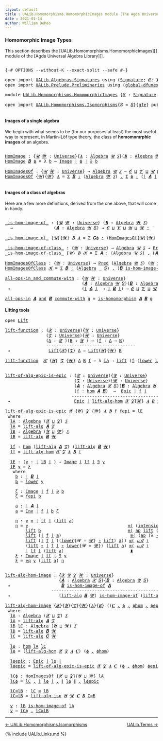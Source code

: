 ```yaml
---
layout: default
title : UALib.Homomorphisms.HomomorphicImages module (The Agda Universal Algebra Library)
date : 2021-01-14
author: William DeMeo
---
```


### <a id="homomorphic-image-types">Homomorphic Image Types</a>

This section describes the [UALib.Homomorphisms.HomomorphicImages][] module of the [Agda Universal Algebra Library][].

<pre class="Agda">

<a id="355" class="Symbol">{-#</a> <a id="359" class="Keyword">OPTIONS</a> <a id="367" class="Pragma">--without-K</a> <a id="379" class="Pragma">--exact-split</a> <a id="393" class="Pragma">--safe</a> <a id="400" class="Symbol">#-}</a>

<a id="405" class="Keyword">open</a> <a id="410" class="Keyword">import</a> <a id="417" href="UALib.Algebras.Signatures.html" class="Module">UALib.Algebras.Signatures</a> <a id="443" class="Keyword">using</a> <a id="449" class="Symbol">(</a><a id="450" href="UALib.Algebras.Signatures.html#1452" class="Function">Signature</a><a id="459" class="Symbol">;</a> <a id="461" href="universes.html#613" class="Generalizable">𝓞</a><a id="462" class="Symbol">;</a> <a id="464" href="universes.html#617" class="Generalizable">𝓥</a><a id="465" class="Symbol">)</a>
<a id="467" class="Keyword">open</a> <a id="472" class="Keyword">import</a> <a id="479" href="UALib.Prelude.Preliminaries.html" class="Module">UALib.Prelude.Preliminaries</a> <a id="507" class="Keyword">using</a> <a id="513" class="Symbol">(</a><a id="514" href="MGS-Subsingleton-Theorems.html#3468" class="Function">global-dfunext</a><a id="528" class="Symbol">)</a>

<a id="531" class="Keyword">module</a> <a id="538" href="UALib.Homomorphisms.HomomorphicImages.html" class="Module">UALib.Homomorphisms.HomomorphicImages</a> <a id="576" class="Symbol">{</a><a id="577" href="UALib.Homomorphisms.HomomorphicImages.html#577" class="Bound">𝑆</a> <a id="579" class="Symbol">:</a> <a id="581" href="UALib.Algebras.Signatures.html#1452" class="Function">Signature</a> <a id="591" href="universes.html#613" class="Generalizable">𝓞</a> <a id="593" href="universes.html#617" class="Generalizable">𝓥</a><a id="594" class="Symbol">}{</a><a id="596" href="UALib.Homomorphisms.HomomorphicImages.html#596" class="Bound">gfe</a> <a id="600" class="Symbol">:</a> <a id="602" href="MGS-Subsingleton-Theorems.html#3468" class="Function">global-dfunext</a><a id="616" class="Symbol">}</a> <a id="618" class="Keyword">where</a>

<a id="625" class="Keyword">open</a> <a id="630" class="Keyword">import</a> <a id="637" href="UALib.Homomorphisms.Isomorphisms.html" class="Module">UALib.Homomorphisms.Isomorphisms</a><a id="669" class="Symbol">{</a><a id="670" class="Argument">𝑆</a> <a id="672" class="Symbol">=</a> <a id="674" href="UALib.Homomorphisms.HomomorphicImages.html#577" class="Bound">𝑆</a><a id="675" class="Symbol">}{</a><a id="677" href="UALib.Homomorphisms.HomomorphicImages.html#596" class="Bound">gfe</a><a id="680" class="Symbol">}</a> <a id="682" class="Keyword">public</a>

</pre>

#### Images of a single algebra

We begin with what seems to be (for our purposes at least) the most useful way to represent, in Martin-Löf type theory, the class of **homomomrphic images** of an algebra.

<pre class="Agda">

<a id="HomImage"></a><a id="922" href="UALib.Homomorphisms.HomomorphicImages.html#922" class="Function">HomImage</a> <a id="931" class="Symbol">:</a> <a id="933" class="Symbol">{</a><a id="934" href="UALib.Homomorphisms.HomomorphicImages.html#934" class="Bound">𝓤</a> <a id="936" href="UALib.Homomorphisms.HomomorphicImages.html#936" class="Bound">𝓦</a> <a id="938" class="Symbol">:</a> <a id="940" href="universes.html#551" class="Function">Universe</a><a id="948" class="Symbol">}{</a><a id="950" href="UALib.Homomorphisms.HomomorphicImages.html#950" class="Bound">𝑨</a> <a id="952" class="Symbol">:</a> <a id="954" href="UALib.Algebras.Algebras.html#811" class="Function">Algebra</a> <a id="962" href="UALib.Homomorphisms.HomomorphicImages.html#934" class="Bound">𝓤</a> <a id="964" href="UALib.Homomorphisms.HomomorphicImages.html#577" class="Bound">𝑆</a><a id="965" class="Symbol">}(</a><a id="967" href="UALib.Homomorphisms.HomomorphicImages.html#967" class="Bound">𝑩</a> <a id="969" class="Symbol">:</a> <a id="971" href="UALib.Algebras.Algebras.html#811" class="Function">Algebra</a> <a id="979" href="UALib.Homomorphisms.HomomorphicImages.html#936" class="Bound">𝓦</a> <a id="981" href="UALib.Homomorphisms.HomomorphicImages.html#577" class="Bound">𝑆</a><a id="982" class="Symbol">)(</a><a id="984" href="UALib.Homomorphisms.HomomorphicImages.html#984" class="Bound">ϕ</a> <a id="986" class="Symbol">:</a> <a id="988" href="UALib.Homomorphisms.Basic.html#2281" class="Function">hom</a> <a id="992" href="UALib.Homomorphisms.HomomorphicImages.html#950" class="Bound">𝑨</a> <a id="994" href="UALib.Homomorphisms.HomomorphicImages.html#967" class="Bound">𝑩</a><a id="995" class="Symbol">)</a> <a id="997" class="Symbol">→</a> <a id="999" href="UALib.Prelude.Preliminaries.html#10371" class="Function Operator">∣</a> <a id="1001" href="UALib.Homomorphisms.HomomorphicImages.html#967" class="Bound">𝑩</a> <a id="1003" href="UALib.Prelude.Preliminaries.html#10371" class="Function Operator">∣</a> <a id="1005" class="Symbol">→</a> <a id="1007" href="UALib.Homomorphisms.HomomorphicImages.html#934" class="Bound">𝓤</a> <a id="1009" href="Agda.Primitive.html#636" class="Function Operator">⊔</a> <a id="1011" href="UALib.Homomorphisms.HomomorphicImages.html#936" class="Bound">𝓦</a> <a id="1013" href="universes.html#758" class="Function Operator">̇</a>
<a id="1015" href="UALib.Homomorphisms.HomomorphicImages.html#922" class="Function">HomImage</a> <a id="1024" href="UALib.Homomorphisms.HomomorphicImages.html#1024" class="Bound">𝑩</a> <a id="1026" href="UALib.Homomorphisms.HomomorphicImages.html#1026" class="Bound">ϕ</a> <a id="1028" class="Symbol">=</a> <a id="1030" class="Symbol">λ</a> <a id="1032" href="UALib.Homomorphisms.HomomorphicImages.html#1032" class="Bound">b</a> <a id="1034" class="Symbol">→</a> <a id="1036" href="UALib.Prelude.Inverses.html#765" class="Datatype Operator">Image</a> <a id="1042" href="UALib.Prelude.Preliminaries.html#10371" class="Function Operator">∣</a> <a id="1044" href="UALib.Homomorphisms.HomomorphicImages.html#1026" class="Bound">ϕ</a> <a id="1046" href="UALib.Prelude.Preliminaries.html#10371" class="Function Operator">∣</a> <a id="1048" href="UALib.Prelude.Inverses.html#765" class="Datatype Operator">∋</a> <a id="1050" href="UALib.Homomorphisms.HomomorphicImages.html#1032" class="Bound">b</a>

<a id="HomImagesOf"></a><a id="1053" href="UALib.Homomorphisms.HomomorphicImages.html#1053" class="Function">HomImagesOf</a> <a id="1065" class="Symbol">:</a> <a id="1067" class="Symbol">{</a><a id="1068" href="UALib.Homomorphisms.HomomorphicImages.html#1068" class="Bound">𝓤</a> <a id="1070" href="UALib.Homomorphisms.HomomorphicImages.html#1070" class="Bound">𝓦</a> <a id="1072" class="Symbol">:</a> <a id="1074" href="universes.html#551" class="Function">Universe</a><a id="1082" class="Symbol">}</a> <a id="1084" class="Symbol">→</a> <a id="1086" href="UALib.Algebras.Algebras.html#811" class="Function">Algebra</a> <a id="1094" href="UALib.Homomorphisms.HomomorphicImages.html#1068" class="Bound">𝓤</a> <a id="1096" href="UALib.Homomorphisms.HomomorphicImages.html#577" class="Bound">𝑆</a> <a id="1098" class="Symbol">→</a> <a id="1100" href="UALib.Homomorphisms.HomomorphicImages.html#591" class="Bound">𝓞</a> <a id="1102" href="Agda.Primitive.html#636" class="Function Operator">⊔</a> <a id="1104" href="UALib.Homomorphisms.HomomorphicImages.html#593" class="Bound">𝓥</a> <a id="1106" href="Agda.Primitive.html#636" class="Function Operator">⊔</a> <a id="1108" href="UALib.Homomorphisms.HomomorphicImages.html#1068" class="Bound">𝓤</a> <a id="1110" href="Agda.Primitive.html#636" class="Function Operator">⊔</a> <a id="1112" href="UALib.Homomorphisms.HomomorphicImages.html#1070" class="Bound">𝓦</a> <a id="1114" href="universes.html#527" class="Function Operator">⁺</a> <a id="1116" href="universes.html#758" class="Function Operator">̇</a>
<a id="1118" href="UALib.Homomorphisms.HomomorphicImages.html#1053" class="Function">HomImagesOf</a> <a id="1130" class="Symbol">{</a><a id="1131" href="UALib.Homomorphisms.HomomorphicImages.html#1131" class="Bound">𝓤</a><a id="1132" class="Symbol">}{</a><a id="1134" href="UALib.Homomorphisms.HomomorphicImages.html#1134" class="Bound">𝓦</a><a id="1135" class="Symbol">}</a> <a id="1137" href="UALib.Homomorphisms.HomomorphicImages.html#1137" class="Bound">𝑨</a> <a id="1139" class="Symbol">=</a> <a id="1141" href="MGS-MLTT.html#3074" class="Function">Σ</a> <a id="1143" href="UALib.Homomorphisms.HomomorphicImages.html#1143" class="Bound">𝑩</a> <a id="1145" href="MGS-MLTT.html#3074" class="Function">꞉</a> <a id="1147" class="Symbol">(</a><a id="1148" href="UALib.Algebras.Algebras.html#811" class="Function">Algebra</a> <a id="1156" href="UALib.Homomorphisms.HomomorphicImages.html#1134" class="Bound">𝓦</a> <a id="1158" href="UALib.Homomorphisms.HomomorphicImages.html#577" class="Bound">𝑆</a><a id="1159" class="Symbol">)</a> <a id="1161" href="MGS-MLTT.html#3074" class="Function">,</a> <a id="1163" href="MGS-MLTT.html#3074" class="Function">Σ</a> <a id="1165" href="UALib.Homomorphisms.HomomorphicImages.html#1165" class="Bound">ϕ</a> <a id="1167" href="MGS-MLTT.html#3074" class="Function">꞉</a> <a id="1169" class="Symbol">(</a><a id="1170" href="UALib.Prelude.Preliminaries.html#10371" class="Function Operator">∣</a> <a id="1172" href="UALib.Homomorphisms.HomomorphicImages.html#1137" class="Bound">𝑨</a> <a id="1174" href="UALib.Prelude.Preliminaries.html#10371" class="Function Operator">∣</a> <a id="1176" class="Symbol">→</a> <a id="1178" href="UALib.Prelude.Preliminaries.html#10371" class="Function Operator">∣</a> <a id="1180" href="UALib.Homomorphisms.HomomorphicImages.html#1143" class="Bound">𝑩</a> <a id="1182" href="UALib.Prelude.Preliminaries.html#10371" class="Function Operator">∣</a><a id="1183" class="Symbol">)</a> <a id="1185" href="MGS-MLTT.html#3074" class="Function">,</a> <a id="1187" href="UALib.Homomorphisms.Basic.html#2093" class="Function">is-homomorphism</a> <a id="1203" href="UALib.Homomorphisms.HomomorphicImages.html#1137" class="Bound">𝑨</a> <a id="1205" href="UALib.Homomorphisms.HomomorphicImages.html#1143" class="Bound">𝑩</a> <a id="1207" href="UALib.Homomorphisms.HomomorphicImages.html#1165" class="Bound">ϕ</a> <a id="1209" href="MGS-MLTT.html#3515" class="Function Operator">×</a> <a id="1211" href="UALib.Prelude.Inverses.html#2365" class="Function">Epic</a> <a id="1216" href="UALib.Homomorphisms.HomomorphicImages.html#1165" class="Bound">ϕ</a>

</pre>

#### Images of a class of algebras

Here are a few more definitions, derived from the one above, that will come in handy.

<pre class="Agda">

<a id="_is-hom-image-of_"></a><a id="1368" href="UALib.Homomorphisms.HomomorphicImages.html#1368" class="Function Operator">_is-hom-image-of_</a> <a id="1386" class="Symbol">:</a> <a id="1388" class="Symbol">{</a><a id="1389" href="UALib.Homomorphisms.HomomorphicImages.html#1389" class="Bound">𝓤</a> <a id="1391" href="UALib.Homomorphisms.HomomorphicImages.html#1391" class="Bound">𝓦</a> <a id="1393" class="Symbol">:</a> <a id="1395" href="universes.html#551" class="Function">Universe</a><a id="1403" class="Symbol">}</a> <a id="1405" class="Symbol">(</a><a id="1406" href="UALib.Homomorphisms.HomomorphicImages.html#1406" class="Bound">𝑩</a> <a id="1408" class="Symbol">:</a> <a id="1410" href="UALib.Algebras.Algebras.html#811" class="Function">Algebra</a> <a id="1418" href="UALib.Homomorphisms.HomomorphicImages.html#1391" class="Bound">𝓦</a> <a id="1420" href="UALib.Homomorphisms.HomomorphicImages.html#577" class="Bound">𝑆</a><a id="1421" class="Symbol">)</a>
  <a id="1425" class="Symbol">→</a>                <a id="1442" class="Symbol">(</a><a id="1443" href="UALib.Homomorphisms.HomomorphicImages.html#1443" class="Bound">𝑨</a> <a id="1445" class="Symbol">:</a> <a id="1447" href="UALib.Algebras.Algebras.html#811" class="Function">Algebra</a> <a id="1455" href="UALib.Homomorphisms.HomomorphicImages.html#1389" class="Bound">𝓤</a> <a id="1457" href="UALib.Homomorphisms.HomomorphicImages.html#577" class="Bound">𝑆</a><a id="1458" class="Symbol">)</a> <a id="1460" class="Symbol">→</a> <a id="1462" href="UALib.Homomorphisms.HomomorphicImages.html#591" class="Bound">𝓞</a> <a id="1464" href="Agda.Primitive.html#636" class="Function Operator">⊔</a> <a id="1466" href="UALib.Homomorphisms.HomomorphicImages.html#593" class="Bound">𝓥</a> <a id="1468" href="Agda.Primitive.html#636" class="Function Operator">⊔</a> <a id="1470" href="UALib.Homomorphisms.HomomorphicImages.html#1389" class="Bound">𝓤</a> <a id="1472" href="Agda.Primitive.html#636" class="Function Operator">⊔</a> <a id="1474" href="UALib.Homomorphisms.HomomorphicImages.html#1391" class="Bound">𝓦</a> <a id="1476" href="universes.html#527" class="Function Operator">⁺</a> <a id="1478" href="universes.html#758" class="Function Operator">̇</a>

<a id="1481" href="UALib.Homomorphisms.HomomorphicImages.html#1368" class="Function Operator">_is-hom-image-of_</a> <a id="1499" class="Symbol">{</a><a id="1500" href="UALib.Homomorphisms.HomomorphicImages.html#1500" class="Bound">𝓤</a><a id="1501" class="Symbol">}{</a><a id="1503" href="UALib.Homomorphisms.HomomorphicImages.html#1503" class="Bound">𝓦</a><a id="1504" class="Symbol">}</a> <a id="1506" href="UALib.Homomorphisms.HomomorphicImages.html#1506" class="Bound">𝑩</a> <a id="1508" href="UALib.Homomorphisms.HomomorphicImages.html#1508" class="Bound">𝑨</a> <a id="1510" class="Symbol">=</a> <a id="1512" href="MGS-MLTT.html#3074" class="Function">Σ</a> <a id="1514" href="UALib.Homomorphisms.HomomorphicImages.html#1514" class="Bound">𝑪ϕ</a> <a id="1517" href="MGS-MLTT.html#3074" class="Function">꞉</a> <a id="1519" class="Symbol">(</a><a id="1520" href="UALib.Homomorphisms.HomomorphicImages.html#1053" class="Function">HomImagesOf</a><a id="1531" class="Symbol">{</a><a id="1532" href="UALib.Homomorphisms.HomomorphicImages.html#1500" class="Bound">𝓤</a><a id="1533" class="Symbol">}{</a><a id="1535" href="UALib.Homomorphisms.HomomorphicImages.html#1503" class="Bound">𝓦</a><a id="1536" class="Symbol">}</a> <a id="1538" href="UALib.Homomorphisms.HomomorphicImages.html#1508" class="Bound">𝑨</a><a id="1539" class="Symbol">)</a> <a id="1541" href="MGS-MLTT.html#3074" class="Function">,</a> <a id="1543" href="UALib.Prelude.Preliminaries.html#10371" class="Function Operator">∣</a> <a id="1545" href="UALib.Homomorphisms.HomomorphicImages.html#1514" class="Bound">𝑪ϕ</a> <a id="1548" href="UALib.Prelude.Preliminaries.html#10371" class="Function Operator">∣</a> <a id="1550" href="UALib.Homomorphisms.Isomorphisms.html#861" class="Function Operator">≅</a> <a id="1552" href="UALib.Homomorphisms.HomomorphicImages.html#1506" class="Bound">𝑩</a>

<a id="_is-hom-image-of-class_"></a><a id="1555" href="UALib.Homomorphisms.HomomorphicImages.html#1555" class="Function Operator">_is-hom-image-of-class_</a> <a id="1579" class="Symbol">:</a> <a id="1581" class="Symbol">{</a><a id="1582" href="UALib.Homomorphisms.HomomorphicImages.html#1582" class="Bound">𝓤</a> <a id="1584" class="Symbol">:</a> <a id="1586" href="universes.html#551" class="Function">Universe</a><a id="1594" class="Symbol">}</a> <a id="1596" class="Symbol">→</a> <a id="1598" href="UALib.Algebras.Algebras.html#811" class="Function">Algebra</a> <a id="1606" href="UALib.Homomorphisms.HomomorphicImages.html#1582" class="Bound">𝓤</a> <a id="1608" href="UALib.Homomorphisms.HomomorphicImages.html#577" class="Bound">𝑆</a> <a id="1610" class="Symbol">→</a> <a id="1612" href="UALib.Relations.Unary.html#1066" class="Function">Pred</a> <a id="1617" class="Symbol">(</a><a id="1618" href="UALib.Algebras.Algebras.html#811" class="Function">Algebra</a> <a id="1626" href="UALib.Homomorphisms.HomomorphicImages.html#1582" class="Bound">𝓤</a> <a id="1628" href="UALib.Homomorphisms.HomomorphicImages.html#577" class="Bound">𝑆</a><a id="1629" class="Symbol">)(</a><a id="1631" href="UALib.Homomorphisms.HomomorphicImages.html#1582" class="Bound">𝓤</a> <a id="1633" href="universes.html#527" class="Function Operator">⁺</a><a id="1634" class="Symbol">)</a> <a id="1636" class="Symbol">→</a> <a id="1638" href="UALib.Homomorphisms.HomomorphicImages.html#591" class="Bound">𝓞</a> <a id="1640" href="Agda.Primitive.html#636" class="Function Operator">⊔</a> <a id="1642" href="UALib.Homomorphisms.HomomorphicImages.html#593" class="Bound">𝓥</a> <a id="1644" href="Agda.Primitive.html#636" class="Function Operator">⊔</a> <a id="1646" href="UALib.Homomorphisms.HomomorphicImages.html#1582" class="Bound">𝓤</a> <a id="1648" href="universes.html#527" class="Function Operator">⁺</a> <a id="1650" href="universes.html#758" class="Function Operator">̇</a>
<a id="1652" href="UALib.Homomorphisms.HomomorphicImages.html#1555" class="Function Operator">_is-hom-image-of-class_</a> <a id="1676" class="Symbol">{</a><a id="1677" href="UALib.Homomorphisms.HomomorphicImages.html#1677" class="Bound">𝓤</a><a id="1678" class="Symbol">}</a> <a id="1680" href="UALib.Homomorphisms.HomomorphicImages.html#1680" class="Bound">𝑩</a> <a id="1682" href="UALib.Homomorphisms.HomomorphicImages.html#1682" class="Bound">𝓚</a> <a id="1684" class="Symbol">=</a> <a id="1686" href="MGS-MLTT.html#3074" class="Function">Σ</a> <a id="1688" href="UALib.Homomorphisms.HomomorphicImages.html#1688" class="Bound">𝑨</a> <a id="1690" href="MGS-MLTT.html#3074" class="Function">꞉</a> <a id="1692" class="Symbol">(</a><a id="1693" href="UALib.Algebras.Algebras.html#811" class="Function">Algebra</a> <a id="1701" href="UALib.Homomorphisms.HomomorphicImages.html#1677" class="Bound">𝓤</a> <a id="1703" href="UALib.Homomorphisms.HomomorphicImages.html#577" class="Bound">𝑆</a><a id="1704" class="Symbol">)</a> <a id="1706" href="MGS-MLTT.html#3074" class="Function">,</a> <a id="1708" class="Symbol">(</a><a id="1709" href="UALib.Homomorphisms.HomomorphicImages.html#1688" class="Bound">𝑨</a> <a id="1711" href="UALib.Relations.Unary.html#2667" class="Function Operator">∈</a> <a id="1713" href="UALib.Homomorphisms.HomomorphicImages.html#1682" class="Bound">𝓚</a><a id="1714" class="Symbol">)</a> <a id="1716" href="MGS-MLTT.html#3515" class="Function Operator">×</a> <a id="1718" class="Symbol">(</a><a id="1719" href="UALib.Homomorphisms.HomomorphicImages.html#1680" class="Bound">𝑩</a> <a id="1721" href="UALib.Homomorphisms.HomomorphicImages.html#1368" class="Function Operator">is-hom-image-of</a> <a id="1737" href="UALib.Homomorphisms.HomomorphicImages.html#1688" class="Bound">𝑨</a><a id="1738" class="Symbol">)</a>

<a id="HomImagesOfClass"></a><a id="1741" href="UALib.Homomorphisms.HomomorphicImages.html#1741" class="Function">HomImagesOfClass</a> <a id="1758" class="Symbol">:</a> <a id="1760" class="Symbol">{</a><a id="1761" href="UALib.Homomorphisms.HomomorphicImages.html#1761" class="Bound">𝓤</a> <a id="1763" class="Symbol">:</a> <a id="1765" href="universes.html#551" class="Function">Universe</a><a id="1773" class="Symbol">}</a> <a id="1775" class="Symbol">→</a> <a id="1777" href="UALib.Relations.Unary.html#1066" class="Function">Pred</a> <a id="1782" class="Symbol">(</a><a id="1783" href="UALib.Algebras.Algebras.html#811" class="Function">Algebra</a> <a id="1791" href="UALib.Homomorphisms.HomomorphicImages.html#1761" class="Bound">𝓤</a> <a id="1793" href="UALib.Homomorphisms.HomomorphicImages.html#577" class="Bound">𝑆</a><a id="1794" class="Symbol">)</a> <a id="1796" class="Symbol">(</a><a id="1797" href="UALib.Homomorphisms.HomomorphicImages.html#1761" class="Bound">𝓤</a> <a id="1799" href="universes.html#527" class="Function Operator">⁺</a><a id="1800" class="Symbol">)</a> <a id="1802" class="Symbol">→</a> <a id="1804" href="UALib.Homomorphisms.HomomorphicImages.html#591" class="Bound">𝓞</a> <a id="1806" href="Agda.Primitive.html#636" class="Function Operator">⊔</a> <a id="1808" href="UALib.Homomorphisms.HomomorphicImages.html#593" class="Bound">𝓥</a> <a id="1810" href="Agda.Primitive.html#636" class="Function Operator">⊔</a> <a id="1812" href="UALib.Homomorphisms.HomomorphicImages.html#1761" class="Bound">𝓤</a> <a id="1814" href="universes.html#527" class="Function Operator">⁺</a> <a id="1816" href="universes.html#758" class="Function Operator">̇</a>
<a id="1818" href="UALib.Homomorphisms.HomomorphicImages.html#1741" class="Function">HomImagesOfClass</a> <a id="1835" href="UALib.Homomorphisms.HomomorphicImages.html#1835" class="Bound">𝓚</a> <a id="1837" class="Symbol">=</a> <a id="1839" href="MGS-MLTT.html#3074" class="Function">Σ</a> <a id="1841" href="UALib.Homomorphisms.HomomorphicImages.html#1841" class="Bound">𝑩</a> <a id="1843" href="MGS-MLTT.html#3074" class="Function">꞉</a> <a id="1845" class="Symbol">(</a><a id="1846" href="UALib.Algebras.Algebras.html#811" class="Function">Algebra</a> <a id="1854" class="Symbol">_</a> <a id="1856" href="UALib.Homomorphisms.HomomorphicImages.html#577" class="Bound">𝑆</a><a id="1857" class="Symbol">)</a> <a id="1859" href="MGS-MLTT.html#3074" class="Function">,</a> <a id="1861" class="Symbol">(</a><a id="1862" href="UALib.Homomorphisms.HomomorphicImages.html#1841" class="Bound">𝑩</a> <a id="1864" href="UALib.Homomorphisms.HomomorphicImages.html#1555" class="Function Operator">is-hom-image-of-class</a> <a id="1886" href="UALib.Homomorphisms.HomomorphicImages.html#1835" class="Bound">𝓚</a><a id="1887" class="Symbol">)</a>

<a id="all-ops-in_and_commute-with"></a><a id="1890" href="UALib.Homomorphisms.HomomorphicImages.html#1890" class="Function Operator">all-ops-in_and_commute-with</a> <a id="1918" class="Symbol">:</a> <a id="1920" class="Symbol">{</a><a id="1921" href="UALib.Homomorphisms.HomomorphicImages.html#1921" class="Bound">𝓤</a> <a id="1923" href="UALib.Homomorphisms.HomomorphicImages.html#1923" class="Bound">𝓦</a> <a id="1925" class="Symbol">:</a> <a id="1927" href="universes.html#551" class="Function">Universe</a><a id="1935" class="Symbol">}</a>
                              <a id="1967" class="Symbol">(</a><a id="1968" href="UALib.Homomorphisms.HomomorphicImages.html#1968" class="Bound">𝑨</a> <a id="1970" class="Symbol">:</a> <a id="1972" href="UALib.Algebras.Algebras.html#811" class="Function">Algebra</a> <a id="1980" href="UALib.Homomorphisms.HomomorphicImages.html#1921" class="Bound">𝓤</a> <a id="1982" href="UALib.Homomorphisms.HomomorphicImages.html#577" class="Bound">𝑆</a><a id="1983" class="Symbol">)(</a><a id="1985" href="UALib.Homomorphisms.HomomorphicImages.html#1985" class="Bound">𝑩</a> <a id="1987" class="Symbol">:</a> <a id="1989" href="UALib.Algebras.Algebras.html#811" class="Function">Algebra</a> <a id="1997" href="UALib.Homomorphisms.HomomorphicImages.html#1923" class="Bound">𝓦</a> <a id="1999" href="UALib.Homomorphisms.HomomorphicImages.html#577" class="Bound">𝑆</a><a id="2000" class="Symbol">)</a>
 <a id="2003" class="Symbol">→</a>                            <a id="2032" class="Symbol">(</a><a id="2033" href="UALib.Prelude.Preliminaries.html#10371" class="Function Operator">∣</a> <a id="2035" href="UALib.Homomorphisms.HomomorphicImages.html#1968" class="Bound">𝑨</a> <a id="2037" href="UALib.Prelude.Preliminaries.html#10371" class="Function Operator">∣</a>  <a id="2040" class="Symbol">→</a> <a id="2042" href="UALib.Prelude.Preliminaries.html#10371" class="Function Operator">∣</a> <a id="2044" href="UALib.Homomorphisms.HomomorphicImages.html#1985" class="Bound">𝑩</a> <a id="2046" href="UALib.Prelude.Preliminaries.html#10371" class="Function Operator">∣</a><a id="2047" class="Symbol">)</a> <a id="2049" class="Symbol">→</a> <a id="2051" href="UALib.Homomorphisms.HomomorphicImages.html#591" class="Bound">𝓞</a> <a id="2053" href="Agda.Primitive.html#636" class="Function Operator">⊔</a> <a id="2055" href="UALib.Homomorphisms.HomomorphicImages.html#593" class="Bound">𝓥</a> <a id="2057" href="Agda.Primitive.html#636" class="Function Operator">⊔</a> <a id="2059" href="UALib.Homomorphisms.HomomorphicImages.html#1921" class="Bound">𝓤</a> <a id="2061" href="Agda.Primitive.html#636" class="Function Operator">⊔</a> <a id="2063" href="UALib.Homomorphisms.HomomorphicImages.html#1923" class="Bound">𝓦</a> <a id="2065" href="universes.html#758" class="Function Operator">̇</a>

<a id="2068" href="UALib.Homomorphisms.HomomorphicImages.html#1890" class="Function Operator">all-ops-in</a> <a id="2079" href="UALib.Homomorphisms.HomomorphicImages.html#2079" class="Bound">𝑨</a> <a id="2081" href="UALib.Homomorphisms.HomomorphicImages.html#1890" class="Function Operator">and</a> <a id="2085" href="UALib.Homomorphisms.HomomorphicImages.html#2085" class="Bound">𝑩</a> <a id="2087" href="UALib.Homomorphisms.HomomorphicImages.html#1890" class="Function Operator">commute-with</a> <a id="2100" href="UALib.Homomorphisms.HomomorphicImages.html#2100" class="Bound">g</a> <a id="2102" class="Symbol">=</a> <a id="2104" href="UALib.Homomorphisms.Basic.html#2093" class="Function">is-homomorphism</a> <a id="2120" href="UALib.Homomorphisms.HomomorphicImages.html#2079" class="Bound">𝑨</a> <a id="2122" href="UALib.Homomorphisms.HomomorphicImages.html#2085" class="Bound">𝑩</a> <a id="2124" href="UALib.Homomorphisms.HomomorphicImages.html#2100" class="Bound">g</a>
</pre>

#### Lifting tools

<pre class="Agda">
<a id="2171" class="Keyword">open</a> <a id="2176" href="UALib.Algebras.Lifts.html#2427" class="Module">Lift</a>

<a id="lift-function"></a><a id="2182" href="UALib.Homomorphisms.HomomorphicImages.html#2182" class="Function">lift-function</a> <a id="2196" class="Symbol">:</a> <a id="2198" class="Symbol">(</a><a id="2199" href="UALib.Homomorphisms.HomomorphicImages.html#2199" class="Bound">𝓧</a> <a id="2201" class="Symbol">:</a> <a id="2203" href="universes.html#551" class="Function">Universe</a><a id="2211" class="Symbol">){</a><a id="2213" href="UALib.Homomorphisms.HomomorphicImages.html#2213" class="Bound">𝓨</a> <a id="2215" class="Symbol">:</a> <a id="2217" href="universes.html#551" class="Function">Universe</a><a id="2225" class="Symbol">}</a>
                <a id="2243" class="Symbol">(</a><a id="2244" href="UALib.Homomorphisms.HomomorphicImages.html#2244" class="Bound">𝓩</a> <a id="2246" class="Symbol">:</a> <a id="2248" href="universes.html#551" class="Function">Universe</a><a id="2256" class="Symbol">){</a><a id="2258" href="UALib.Homomorphisms.HomomorphicImages.html#2258" class="Bound">𝓦</a> <a id="2260" class="Symbol">:</a> <a id="2262" href="universes.html#551" class="Function">Universe</a><a id="2270" class="Symbol">}</a>
                <a id="2288" class="Symbol">(</a><a id="2289" href="UALib.Homomorphisms.HomomorphicImages.html#2289" class="Bound">A</a> <a id="2291" class="Symbol">:</a> <a id="2293" href="UALib.Homomorphisms.HomomorphicImages.html#2199" class="Bound">𝓧</a> <a id="2295" href="universes.html#758" class="Function Operator">̇</a><a id="2296" class="Symbol">)(</a><a id="2298" href="UALib.Homomorphisms.HomomorphicImages.html#2298" class="Bound">B</a> <a id="2300" class="Symbol">:</a> <a id="2302" href="UALib.Homomorphisms.HomomorphicImages.html#2213" class="Bound">𝓨</a> <a id="2304" href="universes.html#758" class="Function Operator">̇</a><a id="2305" class="Symbol">)</a> <a id="2307" class="Symbol">→</a> <a id="2309" class="Symbol">(</a><a id="2310" href="UALib.Homomorphisms.HomomorphicImages.html#2310" class="Bound">f</a> <a id="2312" class="Symbol">:</a> <a id="2314" href="UALib.Homomorphisms.HomomorphicImages.html#2289" class="Bound">A</a> <a id="2316" class="Symbol">→</a> <a id="2318" href="UALib.Homomorphisms.HomomorphicImages.html#2298" class="Bound">B</a><a id="2319" class="Symbol">)</a>
                <a id="2337" class="Comment">-----------------------------------</a>
 <a id="2374" class="Symbol">→</a>               <a id="2390" href="UALib.Algebras.Lifts.html#2427" class="Record">Lift</a><a id="2394" class="Symbol">{</a><a id="2395" href="UALib.Homomorphisms.HomomorphicImages.html#2199" class="Bound">𝓧</a><a id="2396" class="Symbol">}{</a><a id="2398" href="UALib.Homomorphisms.HomomorphicImages.html#2244" class="Bound">𝓩</a><a id="2399" class="Symbol">}</a> <a id="2401" href="UALib.Homomorphisms.HomomorphicImages.html#2289" class="Bound">A</a> <a id="2403" class="Symbol">→</a> <a id="2405" href="UALib.Algebras.Lifts.html#2427" class="Record">Lift</a><a id="2409" class="Symbol">{</a><a id="2410" href="UALib.Homomorphisms.HomomorphicImages.html#2213" class="Bound">𝓨</a><a id="2411" class="Symbol">}{</a><a id="2413" href="UALib.Homomorphisms.HomomorphicImages.html#2258" class="Bound">𝓦</a><a id="2414" class="Symbol">}</a> <a id="2416" href="UALib.Homomorphisms.HomomorphicImages.html#2298" class="Bound">B</a>

<a id="2419" href="UALib.Homomorphisms.HomomorphicImages.html#2182" class="Function">lift-function</a>  <a id="2434" href="UALib.Homomorphisms.HomomorphicImages.html#2434" class="Bound">𝓧</a> <a id="2436" class="Symbol">{</a><a id="2437" href="UALib.Homomorphisms.HomomorphicImages.html#2437" class="Bound">𝓨</a><a id="2438" class="Symbol">}</a> <a id="2440" href="UALib.Homomorphisms.HomomorphicImages.html#2440" class="Bound">𝓩</a> <a id="2442" class="Symbol">{</a><a id="2443" href="UALib.Homomorphisms.HomomorphicImages.html#2443" class="Bound">𝓦</a><a id="2444" class="Symbol">}</a> <a id="2446" href="UALib.Homomorphisms.HomomorphicImages.html#2446" class="Bound">A</a> <a id="2448" href="UALib.Homomorphisms.HomomorphicImages.html#2448" class="Bound">B</a> <a id="2450" href="UALib.Homomorphisms.HomomorphicImages.html#2450" class="Bound">f</a> <a id="2452" class="Symbol">=</a> <a id="2454" class="Symbol">λ</a> <a id="2456" href="UALib.Homomorphisms.HomomorphicImages.html#2456" class="Bound">la</a> <a id="2459" class="Symbol">→</a> <a id="2461" href="UALib.Algebras.Lifts.html#2489" class="InductiveConstructor">lift</a> <a id="2466" class="Symbol">(</a><a id="2467" href="UALib.Homomorphisms.HomomorphicImages.html#2450" class="Bound">f</a> <a id="2469" class="Symbol">(</a><a id="2470" href="UALib.Algebras.Lifts.html#2501" class="Field">lower</a> <a id="2476" href="UALib.Homomorphisms.HomomorphicImages.html#2456" class="Bound">la</a><a id="2478" class="Symbol">))</a>


<a id="lift-of-alg-epic-is-epic"></a><a id="2483" href="UALib.Homomorphisms.HomomorphicImages.html#2483" class="Function">lift-of-alg-epic-is-epic</a> <a id="2508" class="Symbol">:</a> <a id="2510" class="Symbol">(</a><a id="2511" href="UALib.Homomorphisms.HomomorphicImages.html#2511" class="Bound">𝓧</a> <a id="2513" class="Symbol">:</a> <a id="2515" href="universes.html#551" class="Function">Universe</a><a id="2523" class="Symbol">){</a><a id="2525" href="UALib.Homomorphisms.HomomorphicImages.html#2525" class="Bound">𝓨</a> <a id="2527" class="Symbol">:</a> <a id="2529" href="universes.html#551" class="Function">Universe</a><a id="2537" class="Symbol">}</a>
                           <a id="2566" class="Symbol">(</a><a id="2567" href="UALib.Homomorphisms.HomomorphicImages.html#2567" class="Bound">𝓩</a> <a id="2569" class="Symbol">:</a> <a id="2571" href="universes.html#551" class="Function">Universe</a><a id="2579" class="Symbol">){</a><a id="2581" href="UALib.Homomorphisms.HomomorphicImages.html#2581" class="Bound">𝓦</a> <a id="2583" class="Symbol">:</a> <a id="2585" href="universes.html#551" class="Function">Universe</a><a id="2593" class="Symbol">}</a>
                           <a id="2622" class="Symbol">(</a><a id="2623" href="UALib.Homomorphisms.HomomorphicImages.html#2623" class="Bound">𝑨</a> <a id="2625" class="Symbol">:</a> <a id="2627" href="UALib.Algebras.Algebras.html#811" class="Function">Algebra</a> <a id="2635" href="UALib.Homomorphisms.HomomorphicImages.html#2511" class="Bound">𝓧</a> <a id="2637" href="UALib.Homomorphisms.HomomorphicImages.html#577" class="Bound">𝑆</a><a id="2638" class="Symbol">)(</a><a id="2640" href="UALib.Homomorphisms.HomomorphicImages.html#2640" class="Bound">𝑩</a> <a id="2642" class="Symbol">:</a> <a id="2644" href="UALib.Algebras.Algebras.html#811" class="Function">Algebra</a> <a id="2652" href="UALib.Homomorphisms.HomomorphicImages.html#2525" class="Bound">𝓨</a> <a id="2654" href="UALib.Homomorphisms.HomomorphicImages.html#577" class="Bound">𝑆</a><a id="2655" class="Symbol">)</a>
                           <a id="2684" class="Symbol">(</a><a id="2685" href="UALib.Homomorphisms.HomomorphicImages.html#2685" class="Bound">f</a> <a id="2687" class="Symbol">:</a> <a id="2689" href="UALib.Homomorphisms.Basic.html#2281" class="Function">hom</a> <a id="2693" href="UALib.Homomorphisms.HomomorphicImages.html#2623" class="Bound">𝑨</a> <a id="2695" href="UALib.Homomorphisms.HomomorphicImages.html#2640" class="Bound">𝑩</a><a id="2696" class="Symbol">)</a>  <a id="2699" class="Symbol">→</a>  <a id="2702" href="UALib.Prelude.Inverses.html#2365" class="Function">Epic</a> <a id="2707" href="UALib.Prelude.Preliminaries.html#10371" class="Function Operator">∣</a> <a id="2709" href="UALib.Homomorphisms.HomomorphicImages.html#2685" class="Bound">f</a> <a id="2711" href="UALib.Prelude.Preliminaries.html#10371" class="Function Operator">∣</a>
                          <a id="2739" class="Comment">---------------------------------------</a>
 <a id="2780" class="Symbol">→</a>                         <a id="2806" href="UALib.Prelude.Inverses.html#2365" class="Function">Epic</a> <a id="2811" href="UALib.Prelude.Preliminaries.html#10371" class="Function Operator">∣</a> <a id="2813" href="UALib.Homomorphisms.Isomorphisms.html#4536" class="Function">lift-alg-hom</a> <a id="2826" href="UALib.Homomorphisms.HomomorphicImages.html#2511" class="Bound">𝓧</a> <a id="2828" href="UALib.Homomorphisms.HomomorphicImages.html#2567" class="Bound">𝓩</a><a id="2829" class="Symbol">{</a><a id="2830" href="UALib.Homomorphisms.HomomorphicImages.html#2581" class="Bound">𝓦</a><a id="2831" class="Symbol">}</a> <a id="2833" href="UALib.Homomorphisms.HomomorphicImages.html#2623" class="Bound">𝑨</a> <a id="2835" href="UALib.Homomorphisms.HomomorphicImages.html#2640" class="Bound">𝑩</a> <a id="2837" href="UALib.Homomorphisms.HomomorphicImages.html#2685" class="Bound">f</a> <a id="2839" href="UALib.Prelude.Preliminaries.html#10371" class="Function Operator">∣</a>

<a id="2842" href="UALib.Homomorphisms.HomomorphicImages.html#2483" class="Function">lift-of-alg-epic-is-epic</a> <a id="2867" href="UALib.Homomorphisms.HomomorphicImages.html#2867" class="Bound">𝓧</a> <a id="2869" class="Symbol">{</a><a id="2870" href="UALib.Homomorphisms.HomomorphicImages.html#2870" class="Bound">𝓨</a><a id="2871" class="Symbol">}</a> <a id="2873" href="UALib.Homomorphisms.HomomorphicImages.html#2873" class="Bound">𝓩</a> <a id="2875" class="Symbol">{</a><a id="2876" href="UALib.Homomorphisms.HomomorphicImages.html#2876" class="Bound">𝓦</a><a id="2877" class="Symbol">}</a> <a id="2879" href="UALib.Homomorphisms.HomomorphicImages.html#2879" class="Bound">𝑨</a> <a id="2881" href="UALib.Homomorphisms.HomomorphicImages.html#2881" class="Bound">𝑩</a> <a id="2883" href="UALib.Homomorphisms.HomomorphicImages.html#2883" class="Bound">f</a> <a id="2885" href="UALib.Homomorphisms.HomomorphicImages.html#2885" class="Bound">fepi</a> <a id="2890" class="Symbol">=</a> <a id="2892" href="UALib.Homomorphisms.HomomorphicImages.html#3067" class="Function">lE</a>
 <a id="2896" class="Keyword">where</a>
  <a id="2904" href="UALib.Homomorphisms.HomomorphicImages.html#2904" class="Function">lA</a> <a id="2907" class="Symbol">:</a> <a id="2909" href="UALib.Algebras.Algebras.html#811" class="Function">Algebra</a> <a id="2917" class="Symbol">(</a><a id="2918" href="UALib.Homomorphisms.HomomorphicImages.html#2867" class="Bound">𝓧</a> <a id="2920" href="Agda.Primitive.html#636" class="Function Operator">⊔</a> <a id="2922" href="UALib.Homomorphisms.HomomorphicImages.html#2873" class="Bound">𝓩</a><a id="2923" class="Symbol">)</a> <a id="2925" href="UALib.Homomorphisms.HomomorphicImages.html#577" class="Bound">𝑆</a>
  <a id="2929" href="UALib.Homomorphisms.HomomorphicImages.html#2904" class="Function">lA</a> <a id="2932" class="Symbol">=</a> <a id="2934" href="UALib.Algebras.Lifts.html#3828" class="Function">lift-alg</a> <a id="2943" href="UALib.Homomorphisms.HomomorphicImages.html#2879" class="Bound">𝑨</a> <a id="2945" href="UALib.Homomorphisms.HomomorphicImages.html#2873" class="Bound">𝓩</a>
  <a id="2949" href="UALib.Homomorphisms.HomomorphicImages.html#2949" class="Function">lB</a> <a id="2952" class="Symbol">:</a> <a id="2954" href="UALib.Algebras.Algebras.html#811" class="Function">Algebra</a> <a id="2962" class="Symbol">(</a><a id="2963" href="UALib.Homomorphisms.HomomorphicImages.html#2870" class="Bound">𝓨</a> <a id="2965" href="Agda.Primitive.html#636" class="Function Operator">⊔</a> <a id="2967" href="UALib.Homomorphisms.HomomorphicImages.html#2876" class="Bound">𝓦</a><a id="2968" class="Symbol">)</a> <a id="2970" href="UALib.Homomorphisms.HomomorphicImages.html#577" class="Bound">𝑆</a>
  <a id="2974" href="UALib.Homomorphisms.HomomorphicImages.html#2949" class="Function">lB</a> <a id="2977" class="Symbol">=</a> <a id="2979" href="UALib.Algebras.Lifts.html#3828" class="Function">lift-alg</a> <a id="2988" href="UALib.Homomorphisms.HomomorphicImages.html#2881" class="Bound">𝑩</a> <a id="2990" href="UALib.Homomorphisms.HomomorphicImages.html#2876" class="Bound">𝓦</a>

  <a id="2995" href="UALib.Homomorphisms.HomomorphicImages.html#2995" class="Function">lf</a> <a id="2998" class="Symbol">:</a> <a id="3000" href="UALib.Homomorphisms.Basic.html#2281" class="Function">hom</a> <a id="3004" class="Symbol">(</a><a id="3005" href="UALib.Algebras.Lifts.html#3828" class="Function">lift-alg</a> <a id="3014" href="UALib.Homomorphisms.HomomorphicImages.html#2879" class="Bound">𝑨</a> <a id="3016" href="UALib.Homomorphisms.HomomorphicImages.html#2873" class="Bound">𝓩</a><a id="3017" class="Symbol">)</a> <a id="3019" class="Symbol">(</a><a id="3020" href="UALib.Algebras.Lifts.html#3828" class="Function">lift-alg</a> <a id="3029" href="UALib.Homomorphisms.HomomorphicImages.html#2881" class="Bound">𝑩</a> <a id="3031" href="UALib.Homomorphisms.HomomorphicImages.html#2876" class="Bound">𝓦</a><a id="3032" class="Symbol">)</a>
  <a id="3036" href="UALib.Homomorphisms.HomomorphicImages.html#2995" class="Function">lf</a> <a id="3039" class="Symbol">=</a> <a id="3041" href="UALib.Homomorphisms.Isomorphisms.html#4536" class="Function">lift-alg-hom</a> <a id="3054" href="UALib.Homomorphisms.HomomorphicImages.html#2867" class="Bound">𝓧</a> <a id="3056" href="UALib.Homomorphisms.HomomorphicImages.html#2873" class="Bound">𝓩</a> <a id="3058" href="UALib.Homomorphisms.HomomorphicImages.html#2879" class="Bound">𝑨</a> <a id="3060" href="UALib.Homomorphisms.HomomorphicImages.html#2881" class="Bound">𝑩</a> <a id="3062" href="UALib.Homomorphisms.HomomorphicImages.html#2883" class="Bound">f</a>

  <a id="3067" href="UALib.Homomorphisms.HomomorphicImages.html#3067" class="Function">lE</a> <a id="3070" class="Symbol">:</a> <a id="3072" class="Symbol">(</a><a id="3073" href="UALib.Homomorphisms.HomomorphicImages.html#3073" class="Bound">y</a> <a id="3075" class="Symbol">:</a> <a id="3077" href="UALib.Prelude.Preliminaries.html#10371" class="Function Operator">∣</a> <a id="3079" href="UALib.Homomorphisms.HomomorphicImages.html#2949" class="Function">lB</a> <a id="3082" href="UALib.Prelude.Preliminaries.html#10371" class="Function Operator">∣</a> <a id="3084" class="Symbol">)</a> <a id="3086" class="Symbol">→</a> <a id="3088" href="UALib.Prelude.Inverses.html#765" class="Datatype Operator">Image</a> <a id="3094" href="UALib.Prelude.Preliminaries.html#10371" class="Function Operator">∣</a> <a id="3096" href="UALib.Homomorphisms.HomomorphicImages.html#2995" class="Function">lf</a> <a id="3099" href="UALib.Prelude.Preliminaries.html#10371" class="Function Operator">∣</a> <a id="3101" href="UALib.Prelude.Inverses.html#765" class="Datatype Operator">∋</a> <a id="3103" href="UALib.Homomorphisms.HomomorphicImages.html#3073" class="Bound">y</a>
  <a id="3107" href="UALib.Homomorphisms.HomomorphicImages.html#3067" class="Function">lE</a> <a id="3110" href="UALib.Homomorphisms.HomomorphicImages.html#3110" class="Bound">y</a> <a id="3112" class="Symbol">=</a> <a id="3114" href="UALib.Homomorphisms.HomomorphicImages.html#3712" class="Function">ξ</a>
   <a id="3119" class="Keyword">where</a>
    <a id="3129" href="UALib.Homomorphisms.HomomorphicImages.html#3129" class="Function">b</a> <a id="3131" class="Symbol">:</a> <a id="3133" href="UALib.Prelude.Preliminaries.html#10371" class="Function Operator">∣</a> <a id="3135" href="UALib.Homomorphisms.HomomorphicImages.html#2881" class="Bound">𝑩</a> <a id="3137" href="UALib.Prelude.Preliminaries.html#10371" class="Function Operator">∣</a>
    <a id="3143" href="UALib.Homomorphisms.HomomorphicImages.html#3129" class="Function">b</a> <a id="3145" class="Symbol">=</a> <a id="3147" href="UALib.Algebras.Lifts.html#2501" class="Field">lower</a> <a id="3153" href="UALib.Homomorphisms.HomomorphicImages.html#3110" class="Bound">y</a>

    <a id="3160" href="UALib.Homomorphisms.HomomorphicImages.html#3160" class="Function">ζ</a> <a id="3162" class="Symbol">:</a> <a id="3164" href="UALib.Prelude.Inverses.html#765" class="Datatype Operator">Image</a> <a id="3170" href="UALib.Prelude.Preliminaries.html#10371" class="Function Operator">∣</a> <a id="3172" href="UALib.Homomorphisms.HomomorphicImages.html#2883" class="Bound">f</a> <a id="3174" href="UALib.Prelude.Preliminaries.html#10371" class="Function Operator">∣</a> <a id="3176" href="UALib.Prelude.Inverses.html#765" class="Datatype Operator">∋</a> <a id="3178" href="UALib.Homomorphisms.HomomorphicImages.html#3129" class="Function">b</a>
    <a id="3184" href="UALib.Homomorphisms.HomomorphicImages.html#3160" class="Function">ζ</a> <a id="3186" class="Symbol">=</a> <a id="3188" href="UALib.Homomorphisms.HomomorphicImages.html#2885" class="Bound">fepi</a> <a id="3193" href="UALib.Homomorphisms.HomomorphicImages.html#3129" class="Function">b</a>

    <a id="3200" href="UALib.Homomorphisms.HomomorphicImages.html#3200" class="Function">a</a> <a id="3202" class="Symbol">:</a> <a id="3204" href="UALib.Prelude.Preliminaries.html#10371" class="Function Operator">∣</a> <a id="3206" href="UALib.Homomorphisms.HomomorphicImages.html#2879" class="Bound">𝑨</a> <a id="3208" href="UALib.Prelude.Preliminaries.html#10371" class="Function Operator">∣</a>
    <a id="3214" href="UALib.Homomorphisms.HomomorphicImages.html#3200" class="Function">a</a> <a id="3216" class="Symbol">=</a> <a id="3218" href="UALib.Prelude.Inverses.html#1644" class="Function">Inv</a> <a id="3222" href="UALib.Prelude.Preliminaries.html#10371" class="Function Operator">∣</a> <a id="3224" href="UALib.Homomorphisms.HomomorphicImages.html#2883" class="Bound">f</a> <a id="3226" href="UALib.Prelude.Preliminaries.html#10371" class="Function Operator">∣</a> <a id="3228" href="UALib.Homomorphisms.HomomorphicImages.html#3129" class="Function">b</a> <a id="3230" href="UALib.Homomorphisms.HomomorphicImages.html#3160" class="Function">ζ</a>

    <a id="3237" href="UALib.Homomorphisms.HomomorphicImages.html#3237" class="Function">η</a> <a id="3239" class="Symbol">:</a> <a id="3241" href="UALib.Homomorphisms.HomomorphicImages.html#3110" class="Bound">y</a> <a id="3243" href="UALib.Prelude.Preliminaries.html#5654" class="Datatype Operator">≡</a> <a id="3245" href="UALib.Prelude.Preliminaries.html#10371" class="Function Operator">∣</a> <a id="3247" href="UALib.Homomorphisms.HomomorphicImages.html#2995" class="Function">lf</a> <a id="3250" href="UALib.Prelude.Preliminaries.html#10371" class="Function Operator">∣</a> <a id="3252" class="Symbol">(</a><a id="3253" href="UALib.Algebras.Lifts.html#2489" class="InductiveConstructor">lift</a> <a id="3258" href="UALib.Homomorphisms.HomomorphicImages.html#3200" class="Function">a</a><a id="3259" class="Symbol">)</a>
    <a id="3265" href="UALib.Homomorphisms.HomomorphicImages.html#3237" class="Function">η</a> <a id="3267" class="Symbol">=</a> <a id="3269" href="UALib.Homomorphisms.HomomorphicImages.html#3110" class="Bound">y</a>                                       <a id="3309" href="MGS-MLTT.html#5997" class="Function Operator">≡⟨</a> <a id="3312" class="Symbol">(</a><a id="3313" href="UALib.Prelude.Extensionality.html#3876" class="Function">intensionality</a> <a id="3328" href="UALib.Algebras.Lifts.html#3140" class="Function">lift∼lower</a><a id="3338" class="Symbol">)</a> <a id="3340" href="UALib.Homomorphisms.HomomorphicImages.html#3110" class="Bound">y</a> <a id="3342" href="MGS-MLTT.html#5997" class="Function Operator">⟩</a>
        <a id="3352" href="UALib.Algebras.Lifts.html#2489" class="InductiveConstructor">lift</a> <a id="3357" href="UALib.Homomorphisms.HomomorphicImages.html#3129" class="Function">b</a>                                  <a id="3392" href="MGS-MLTT.html#5997" class="Function Operator">≡⟨</a> <a id="3395" href="MGS-MLTT.html#6613" class="Function">ap</a> <a id="3398" href="UALib.Algebras.Lifts.html#2489" class="InductiveConstructor">lift</a> <a id="3403" class="Symbol">(</a><a id="3404" href="UALib.Prelude.Inverses.html#1863" class="Function">InvIsInv</a> <a id="3413" href="UALib.Prelude.Preliminaries.html#10371" class="Function Operator">∣</a> <a id="3415" href="UALib.Homomorphisms.HomomorphicImages.html#2883" class="Bound">f</a> <a id="3417" href="UALib.Prelude.Preliminaries.html#10371" class="Function Operator">∣</a> <a id="3419" class="Symbol">(</a><a id="3420" href="UALib.Algebras.Lifts.html#2501" class="Field">lower</a> <a id="3426" href="UALib.Homomorphisms.HomomorphicImages.html#3110" class="Bound">y</a><a id="3427" class="Symbol">)</a> <a id="3429" href="UALib.Homomorphisms.HomomorphicImages.html#3160" class="Function">ζ</a><a id="3430" class="Symbol">)</a><a id="3431" href="MGS-MLTT.html#6125" class="Function Operator">⁻¹</a> <a id="3434" href="MGS-MLTT.html#5997" class="Function Operator">⟩</a>
        <a id="3444" href="UALib.Algebras.Lifts.html#2489" class="InductiveConstructor">lift</a> <a id="3449" class="Symbol">(</a><a id="3450" href="UALib.Prelude.Preliminaries.html#10371" class="Function Operator">∣</a> <a id="3452" href="UALib.Homomorphisms.HomomorphicImages.html#2883" class="Bound">f</a> <a id="3454" href="UALib.Prelude.Preliminaries.html#10371" class="Function Operator">∣</a> <a id="3456" href="UALib.Homomorphisms.HomomorphicImages.html#3200" class="Function">a</a><a id="3457" class="Symbol">)</a>                           <a id="3485" href="MGS-MLTT.html#5997" class="Function Operator">≡⟨</a> <a id="3488" class="Symbol">(</a><a id="3489" href="MGS-MLTT.html#6613" class="Function">ap</a> <a id="3492" class="Symbol">(λ</a> <a id="3495" href="UALib.Homomorphisms.HomomorphicImages.html#3495" class="Bound">-</a> <a id="3497" class="Symbol">→</a> <a id="3499" href="UALib.Algebras.Lifts.html#2489" class="InductiveConstructor">lift</a> <a id="3504" class="Symbol">(</a><a id="3505" href="UALib.Prelude.Preliminaries.html#10371" class="Function Operator">∣</a> <a id="3507" href="UALib.Homomorphisms.HomomorphicImages.html#2883" class="Bound">f</a> <a id="3509" href="UALib.Prelude.Preliminaries.html#10371" class="Function Operator">∣</a> <a id="3511" class="Symbol">(</a> <a id="3513" href="UALib.Homomorphisms.HomomorphicImages.html#3495" class="Bound">-</a> <a id="3515" href="UALib.Homomorphisms.HomomorphicImages.html#3200" class="Function">a</a><a id="3516" class="Symbol">))))</a> <a id="3521" class="Symbol">(</a><a id="3522" href="UALib.Algebras.Lifts.html#3052" class="Function">lower∼lift</a><a id="3532" class="Symbol">{</a><a id="3533" class="Argument">𝓦</a> <a id="3535" class="Symbol">=</a> <a id="3537" href="UALib.Homomorphisms.HomomorphicImages.html#2876" class="Bound">𝓦</a><a id="3538" class="Symbol">})</a> <a id="3541" href="MGS-MLTT.html#5997" class="Function Operator">⟩</a>
        <a id="3551" href="UALib.Algebras.Lifts.html#2489" class="InductiveConstructor">lift</a> <a id="3556" class="Symbol">(</a><a id="3557" href="UALib.Prelude.Preliminaries.html#10371" class="Function Operator">∣</a> <a id="3559" href="UALib.Homomorphisms.HomomorphicImages.html#2883" class="Bound">f</a> <a id="3561" href="UALib.Prelude.Preliminaries.html#10371" class="Function Operator">∣</a> <a id="3563" class="Symbol">((</a><a id="3565" href="UALib.Algebras.Lifts.html#2501" class="Field">lower</a><a id="3570" class="Symbol">{</a><a id="3571" class="Argument">𝓦</a> <a id="3573" class="Symbol">=</a> <a id="3575" href="UALib.Homomorphisms.HomomorphicImages.html#2876" class="Bound">𝓦</a><a id="3576" class="Symbol">}</a> <a id="3578" href="MGS-MLTT.html#3813" class="Function Operator">∘</a> <a id="3580" href="UALib.Algebras.Lifts.html#2489" class="InductiveConstructor">lift</a><a id="3584" class="Symbol">)</a> <a id="3586" href="UALib.Homomorphisms.HomomorphicImages.html#3200" class="Function">a</a><a id="3587" class="Symbol">))</a> <a id="3590" href="MGS-MLTT.html#5997" class="Function Operator">≡⟨</a> <a id="3593" href="MGS-MLTT.html#4221" class="InductiveConstructor">𝓇ℯ𝒻𝓁</a> <a id="3598" href="MGS-MLTT.html#5997" class="Function Operator">⟩</a>
        <a id="3608" class="Symbol">(</a><a id="3609" href="UALib.Algebras.Lifts.html#2489" class="InductiveConstructor">lift</a> <a id="3614" href="MGS-MLTT.html#3813" class="Function Operator">∘</a> <a id="3616" href="UALib.Prelude.Preliminaries.html#10371" class="Function Operator">∣</a> <a id="3618" href="UALib.Homomorphisms.HomomorphicImages.html#2883" class="Bound">f</a> <a id="3620" href="UALib.Prelude.Preliminaries.html#10371" class="Function Operator">∣</a> <a id="3622" href="MGS-MLTT.html#3813" class="Function Operator">∘</a> <a id="3624" href="UALib.Algebras.Lifts.html#2501" class="Field">lower</a><a id="3629" class="Symbol">{</a><a id="3630" class="Argument">𝓦</a> <a id="3632" class="Symbol">=</a> <a id="3634" href="UALib.Homomorphisms.HomomorphicImages.html#2876" class="Bound">𝓦</a><a id="3635" class="Symbol">})</a> <a id="3638" class="Symbol">(</a><a id="3639" href="UALib.Algebras.Lifts.html#2489" class="InductiveConstructor">lift</a> <a id="3644" href="UALib.Homomorphisms.HomomorphicImages.html#3200" class="Function">a</a><a id="3645" class="Symbol">)</a> <a id="3647" href="MGS-MLTT.html#5997" class="Function Operator">≡⟨</a> <a id="3650" href="MGS-MLTT.html#4221" class="InductiveConstructor">𝓇ℯ𝒻𝓁</a> <a id="3655" href="MGS-MLTT.html#5997" class="Function Operator">⟩</a>
        <a id="3665" href="UALib.Prelude.Preliminaries.html#10371" class="Function Operator">∣</a> <a id="3667" href="UALib.Homomorphisms.HomomorphicImages.html#2995" class="Function">lf</a> <a id="3670" href="UALib.Prelude.Preliminaries.html#10371" class="Function Operator">∣</a> <a id="3672" class="Symbol">(</a><a id="3673" href="UALib.Algebras.Lifts.html#2489" class="InductiveConstructor">lift</a> <a id="3678" href="UALib.Homomorphisms.HomomorphicImages.html#3200" class="Function">a</a><a id="3679" class="Symbol">)</a>                          <a id="3706" href="MGS-MLTT.html#6079" class="Function Operator">∎</a>
    <a id="3712" href="UALib.Homomorphisms.HomomorphicImages.html#3712" class="Function">ξ</a> <a id="3714" class="Symbol">:</a> <a id="3716" href="UALib.Prelude.Inverses.html#765" class="Datatype Operator">Image</a> <a id="3722" href="UALib.Prelude.Preliminaries.html#10371" class="Function Operator">∣</a> <a id="3724" href="UALib.Homomorphisms.HomomorphicImages.html#2995" class="Function">lf</a> <a id="3727" href="UALib.Prelude.Preliminaries.html#10371" class="Function Operator">∣</a> <a id="3729" href="UALib.Prelude.Inverses.html#765" class="Datatype Operator">∋</a> <a id="3731" href="UALib.Homomorphisms.HomomorphicImages.html#3110" class="Bound">y</a>
    <a id="3737" href="UALib.Homomorphisms.HomomorphicImages.html#3712" class="Function">ξ</a> <a id="3739" class="Symbol">=</a> <a id="3741" href="UALib.Prelude.Inverses.html#861" class="InductiveConstructor">eq</a> <a id="3744" href="UALib.Homomorphisms.HomomorphicImages.html#3110" class="Bound">y</a> <a id="3746" class="Symbol">(</a><a id="3747" href="UALib.Algebras.Lifts.html#2489" class="InductiveConstructor">lift</a> <a id="3752" href="UALib.Homomorphisms.HomomorphicImages.html#3200" class="Function">a</a><a id="3753" class="Symbol">)</a> <a id="3755" href="UALib.Homomorphisms.HomomorphicImages.html#3237" class="Function">η</a>


<a id="lift-alg-hom-image"></a><a id="3759" href="UALib.Homomorphisms.HomomorphicImages.html#3759" class="Function">lift-alg-hom-image</a> <a id="3778" class="Symbol">:</a> <a id="3780" class="Symbol">{</a><a id="3781" href="UALib.Homomorphisms.HomomorphicImages.html#3781" class="Bound">𝓧</a> <a id="3783" href="UALib.Homomorphisms.HomomorphicImages.html#3783" class="Bound">𝓨</a> <a id="3785" href="UALib.Homomorphisms.HomomorphicImages.html#3785" class="Bound">𝓩</a> <a id="3787" href="UALib.Homomorphisms.HomomorphicImages.html#3787" class="Bound">𝓦</a> <a id="3789" class="Symbol">:</a> <a id="3791" href="universes.html#551" class="Function">Universe</a><a id="3799" class="Symbol">}</a>
                     <a id="3822" class="Symbol">{</a><a id="3823" href="UALib.Homomorphisms.HomomorphicImages.html#3823" class="Bound">𝑨</a> <a id="3825" class="Symbol">:</a> <a id="3827" href="UALib.Algebras.Algebras.html#811" class="Function">Algebra</a> <a id="3835" href="UALib.Homomorphisms.HomomorphicImages.html#3781" class="Bound">𝓧</a> <a id="3837" href="UALib.Homomorphisms.HomomorphicImages.html#577" class="Bound">𝑆</a><a id="3838" class="Symbol">}{</a><a id="3840" href="UALib.Homomorphisms.HomomorphicImages.html#3840" class="Bound">𝑩</a> <a id="3842" class="Symbol">:</a> <a id="3844" href="UALib.Algebras.Algebras.html#811" class="Function">Algebra</a> <a id="3852" href="UALib.Homomorphisms.HomomorphicImages.html#3783" class="Bound">𝓨</a> <a id="3854" href="UALib.Homomorphisms.HomomorphicImages.html#577" class="Bound">𝑆</a><a id="3855" class="Symbol">}</a>
 <a id="3858" class="Symbol">→</a>                    <a id="3879" href="UALib.Homomorphisms.HomomorphicImages.html#3840" class="Bound">𝑩</a> <a id="3881" href="UALib.Homomorphisms.HomomorphicImages.html#1368" class="Function Operator">is-hom-image-of</a> <a id="3897" href="UALib.Homomorphisms.HomomorphicImages.html#3823" class="Bound">𝑨</a>
                  <a id="3917" class="Comment">----------------------------------------------------</a>
 <a id="3971" class="Symbol">→</a>                   <a id="3991" class="Symbol">(</a><a id="3992" href="UALib.Algebras.Lifts.html#3828" class="Function">lift-alg</a> <a id="4001" href="UALib.Homomorphisms.HomomorphicImages.html#3840" class="Bound">𝑩</a> <a id="4003" href="UALib.Homomorphisms.HomomorphicImages.html#3787" class="Bound">𝓦</a><a id="4004" class="Symbol">)</a> <a id="4006" href="UALib.Homomorphisms.HomomorphicImages.html#1368" class="Function Operator">is-hom-image-of</a> <a id="4022" class="Symbol">(</a><a id="4023" href="UALib.Algebras.Lifts.html#3828" class="Function">lift-alg</a> <a id="4032" href="UALib.Homomorphisms.HomomorphicImages.html#3823" class="Bound">𝑨</a> <a id="4034" href="UALib.Homomorphisms.HomomorphicImages.html#3785" class="Bound">𝓩</a><a id="4035" class="Symbol">)</a>

<a id="4038" href="UALib.Homomorphisms.HomomorphicImages.html#3759" class="Function">lift-alg-hom-image</a> <a id="4057" class="Symbol">{</a><a id="4058" href="UALib.Homomorphisms.HomomorphicImages.html#4058" class="Bound">𝓧</a><a id="4059" class="Symbol">}{</a><a id="4061" href="UALib.Homomorphisms.HomomorphicImages.html#4061" class="Bound">𝓨</a><a id="4062" class="Symbol">}{</a><a id="4064" href="UALib.Homomorphisms.HomomorphicImages.html#4064" class="Bound">𝓩</a><a id="4065" class="Symbol">}{</a><a id="4067" href="UALib.Homomorphisms.HomomorphicImages.html#4067" class="Bound">𝓦</a><a id="4068" class="Symbol">}{</a><a id="4070" href="UALib.Homomorphisms.HomomorphicImages.html#4070" class="Bound">𝑨</a><a id="4071" class="Symbol">}{</a><a id="4073" href="UALib.Homomorphisms.HomomorphicImages.html#4073" class="Bound">𝑩</a><a id="4074" class="Symbol">}</a> <a id="4076" class="Symbol">((</a><a id="4078" href="UALib.Homomorphisms.HomomorphicImages.html#4078" class="Bound">𝑪</a> <a id="4080" href="UALib.Prelude.Preliminaries.html#5763" class="InductiveConstructor Operator">,</a> <a id="4082" href="UALib.Homomorphisms.HomomorphicImages.html#4082" class="Bound">ϕ</a> <a id="4084" href="UALib.Prelude.Preliminaries.html#5763" class="InductiveConstructor Operator">,</a> <a id="4086" href="UALib.Homomorphisms.HomomorphicImages.html#4086" class="Bound">ϕhom</a> <a id="4091" href="UALib.Prelude.Preliminaries.html#5763" class="InductiveConstructor Operator">,</a> <a id="4093" href="UALib.Homomorphisms.HomomorphicImages.html#4093" class="Bound">ϕepic</a><a id="4098" class="Symbol">)</a> <a id="4100" href="UALib.Prelude.Preliminaries.html#5763" class="InductiveConstructor Operator">,</a> <a id="4102" href="UALib.Homomorphisms.HomomorphicImages.html#4102" class="Bound">C≅B</a><a id="4105" class="Symbol">)</a> <a id="4107" class="Symbol">=</a> <a id="4109" href="UALib.Homomorphisms.HomomorphicImages.html#4509" class="Function">γ</a>
 <a id="4112" class="Keyword">where</a>
  <a id="4120" href="UALib.Homomorphisms.HomomorphicImages.html#4120" class="Function">lA</a> <a id="4123" class="Symbol">:</a> <a id="4125" href="UALib.Algebras.Algebras.html#811" class="Function">Algebra</a> <a id="4133" class="Symbol">(</a><a id="4134" href="UALib.Homomorphisms.HomomorphicImages.html#4058" class="Bound">𝓧</a> <a id="4136" href="Agda.Primitive.html#636" class="Function Operator">⊔</a> <a id="4138" href="UALib.Homomorphisms.HomomorphicImages.html#4064" class="Bound">𝓩</a><a id="4139" class="Symbol">)</a> <a id="4141" href="UALib.Homomorphisms.HomomorphicImages.html#577" class="Bound">𝑆</a>
  <a id="4145" href="UALib.Homomorphisms.HomomorphicImages.html#4120" class="Function">lA</a> <a id="4148" class="Symbol">=</a> <a id="4150" href="UALib.Algebras.Lifts.html#3828" class="Function">lift-alg</a> <a id="4159" href="UALib.Homomorphisms.HomomorphicImages.html#4070" class="Bound">𝑨</a> <a id="4161" href="UALib.Homomorphisms.HomomorphicImages.html#4064" class="Bound">𝓩</a>
  <a id="4165" href="UALib.Homomorphisms.HomomorphicImages.html#4165" class="Function">lB</a> <a id="4168" href="UALib.Homomorphisms.HomomorphicImages.html#4168" class="Function">lC</a> <a id="4171" class="Symbol">:</a> <a id="4173" href="UALib.Algebras.Algebras.html#811" class="Function">Algebra</a> <a id="4181" class="Symbol">(</a><a id="4182" href="UALib.Homomorphisms.HomomorphicImages.html#4061" class="Bound">𝓨</a> <a id="4184" href="Agda.Primitive.html#636" class="Function Operator">⊔</a> <a id="4186" href="UALib.Homomorphisms.HomomorphicImages.html#4067" class="Bound">𝓦</a><a id="4187" class="Symbol">)</a> <a id="4189" href="UALib.Homomorphisms.HomomorphicImages.html#577" class="Bound">𝑆</a>
  <a id="4193" href="UALib.Homomorphisms.HomomorphicImages.html#4165" class="Function">lB</a> <a id="4196" class="Symbol">=</a> <a id="4198" href="UALib.Algebras.Lifts.html#3828" class="Function">lift-alg</a> <a id="4207" href="UALib.Homomorphisms.HomomorphicImages.html#4073" class="Bound">𝑩</a> <a id="4209" href="UALib.Homomorphisms.HomomorphicImages.html#4067" class="Bound">𝓦</a>
  <a id="4213" href="UALib.Homomorphisms.HomomorphicImages.html#4168" class="Function">lC</a> <a id="4216" class="Symbol">=</a> <a id="4218" href="UALib.Algebras.Lifts.html#3828" class="Function">lift-alg</a> <a id="4227" href="UALib.Homomorphisms.HomomorphicImages.html#4078" class="Bound">𝑪</a> <a id="4229" href="UALib.Homomorphisms.HomomorphicImages.html#4067" class="Bound">𝓦</a>

  <a id="4234" href="UALib.Homomorphisms.HomomorphicImages.html#4234" class="Function">lϕ</a> <a id="4237" class="Symbol">:</a> <a id="4239" href="UALib.Homomorphisms.Basic.html#2281" class="Function">hom</a> <a id="4243" href="UALib.Homomorphisms.HomomorphicImages.html#4120" class="Function">lA</a> <a id="4246" href="UALib.Homomorphisms.HomomorphicImages.html#4168" class="Function">lC</a>
  <a id="4251" href="UALib.Homomorphisms.HomomorphicImages.html#4234" class="Function">lϕ</a> <a id="4254" class="Symbol">=</a> <a id="4256" class="Symbol">(</a><a id="4257" href="UALib.Homomorphisms.Isomorphisms.html#4536" class="Function">lift-alg-hom</a> <a id="4270" href="UALib.Homomorphisms.HomomorphicImages.html#4058" class="Bound">𝓧</a> <a id="4272" href="UALib.Homomorphisms.HomomorphicImages.html#4064" class="Bound">𝓩</a> <a id="4274" href="UALib.Homomorphisms.HomomorphicImages.html#4070" class="Bound">𝑨</a> <a id="4276" href="UALib.Homomorphisms.HomomorphicImages.html#4078" class="Bound">𝑪</a><a id="4277" class="Symbol">)</a> <a id="4279" class="Symbol">(</a><a id="4280" href="UALib.Homomorphisms.HomomorphicImages.html#4082" class="Bound">ϕ</a> <a id="4282" href="UALib.Prelude.Preliminaries.html#5763" class="InductiveConstructor Operator">,</a> <a id="4284" href="UALib.Homomorphisms.HomomorphicImages.html#4086" class="Bound">ϕhom</a><a id="4288" class="Symbol">)</a>

  <a id="4293" href="UALib.Homomorphisms.HomomorphicImages.html#4293" class="Function">lϕepic</a> <a id="4300" class="Symbol">:</a> <a id="4302" href="UALib.Prelude.Inverses.html#2365" class="Function">Epic</a> <a id="4307" href="UALib.Prelude.Preliminaries.html#10371" class="Function Operator">∣</a> <a id="4309" href="UALib.Homomorphisms.HomomorphicImages.html#4234" class="Function">lϕ</a> <a id="4312" href="UALib.Prelude.Preliminaries.html#10371" class="Function Operator">∣</a>
  <a id="4316" href="UALib.Homomorphisms.HomomorphicImages.html#4293" class="Function">lϕepic</a> <a id="4323" class="Symbol">=</a> <a id="4325" href="UALib.Homomorphisms.HomomorphicImages.html#2483" class="Function">lift-of-alg-epic-is-epic</a> <a id="4350" href="UALib.Homomorphisms.HomomorphicImages.html#4058" class="Bound">𝓧</a> <a id="4352" href="UALib.Homomorphisms.HomomorphicImages.html#4064" class="Bound">𝓩</a> <a id="4354" href="UALib.Homomorphisms.HomomorphicImages.html#4070" class="Bound">𝑨</a> <a id="4356" href="UALib.Homomorphisms.HomomorphicImages.html#4078" class="Bound">𝑪</a> <a id="4358" class="Symbol">(</a><a id="4359" href="UALib.Homomorphisms.HomomorphicImages.html#4082" class="Bound">ϕ</a> <a id="4361" href="UALib.Prelude.Preliminaries.html#5763" class="InductiveConstructor Operator">,</a> <a id="4363" href="UALib.Homomorphisms.HomomorphicImages.html#4086" class="Bound">ϕhom</a><a id="4367" class="Symbol">)</a> <a id="4369" href="UALib.Homomorphisms.HomomorphicImages.html#4093" class="Bound">ϕepic</a>

  <a id="4378" href="UALib.Homomorphisms.HomomorphicImages.html#4378" class="Function">lCϕ</a> <a id="4382" class="Symbol">:</a> <a id="4384" href="UALib.Homomorphisms.HomomorphicImages.html#1053" class="Function">HomImagesOf</a> <a id="4396" class="Symbol">{</a><a id="4397" href="UALib.Homomorphisms.HomomorphicImages.html#4058" class="Bound">𝓧</a> <a id="4399" href="Agda.Primitive.html#636" class="Function Operator">⊔</a> <a id="4401" href="UALib.Homomorphisms.HomomorphicImages.html#4064" class="Bound">𝓩</a><a id="4402" class="Symbol">}{</a><a id="4404" href="UALib.Homomorphisms.HomomorphicImages.html#4061" class="Bound">𝓨</a> <a id="4406" href="Agda.Primitive.html#636" class="Function Operator">⊔</a> <a id="4408" href="UALib.Homomorphisms.HomomorphicImages.html#4067" class="Bound">𝓦</a><a id="4409" class="Symbol">}</a> <a id="4411" href="UALib.Homomorphisms.HomomorphicImages.html#4120" class="Function">lA</a>
  <a id="4416" href="UALib.Homomorphisms.HomomorphicImages.html#4378" class="Function">lCϕ</a> <a id="4420" class="Symbol">=</a> <a id="4422" href="UALib.Homomorphisms.HomomorphicImages.html#4168" class="Function">lC</a> <a id="4425" href="UALib.Prelude.Preliminaries.html#5763" class="InductiveConstructor Operator">,</a> <a id="4427" href="UALib.Prelude.Preliminaries.html#10371" class="Function Operator">∣</a> <a id="4429" href="UALib.Homomorphisms.HomomorphicImages.html#4234" class="Function">lϕ</a> <a id="4432" href="UALib.Prelude.Preliminaries.html#10371" class="Function Operator">∣</a> <a id="4434" href="UALib.Prelude.Preliminaries.html#5763" class="InductiveConstructor Operator">,</a> <a id="4436" href="UALib.Prelude.Preliminaries.html#10452" class="Function Operator">∥</a> <a id="4438" href="UALib.Homomorphisms.HomomorphicImages.html#4234" class="Function">lϕ</a> <a id="4441" href="UALib.Prelude.Preliminaries.html#10452" class="Function Operator">∥</a> <a id="4443" href="UALib.Prelude.Preliminaries.html#5763" class="InductiveConstructor Operator">,</a> <a id="4445" href="UALib.Homomorphisms.HomomorphicImages.html#4293" class="Function">lϕepic</a>

  <a id="4455" href="UALib.Homomorphisms.HomomorphicImages.html#4455" class="Function">lC≅lB</a> <a id="4461" class="Symbol">:</a> <a id="4463" href="UALib.Homomorphisms.HomomorphicImages.html#4168" class="Function">lC</a> <a id="4466" href="UALib.Homomorphisms.Isomorphisms.html#861" class="Function Operator">≅</a> <a id="4468" href="UALib.Homomorphisms.HomomorphicImages.html#4165" class="Function">lB</a>
  <a id="4473" href="UALib.Homomorphisms.HomomorphicImages.html#4455" class="Function">lC≅lB</a> <a id="4479" class="Symbol">=</a> <a id="4481" href="UALib.Homomorphisms.Isomorphisms.html#5261" class="Function">lift-alg-iso</a> <a id="4494" href="UALib.Homomorphisms.HomomorphicImages.html#4061" class="Bound">𝓨</a> <a id="4496" href="UALib.Homomorphisms.HomomorphicImages.html#4067" class="Bound">𝓦</a> <a id="4498" href="UALib.Homomorphisms.HomomorphicImages.html#4078" class="Bound">𝑪</a> <a id="4500" href="UALib.Homomorphisms.HomomorphicImages.html#4073" class="Bound">𝑩</a> <a id="4502" href="UALib.Homomorphisms.HomomorphicImages.html#4102" class="Bound">C≅B</a>

  <a id="4509" href="UALib.Homomorphisms.HomomorphicImages.html#4509" class="Function">γ</a> <a id="4511" class="Symbol">:</a> <a id="4513" href="UALib.Homomorphisms.HomomorphicImages.html#4165" class="Function">lB</a> <a id="4516" href="UALib.Homomorphisms.HomomorphicImages.html#1368" class="Function Operator">is-hom-image-of</a> <a id="4532" href="UALib.Homomorphisms.HomomorphicImages.html#4120" class="Function">lA</a>
  <a id="4537" href="UALib.Homomorphisms.HomomorphicImages.html#4509" class="Function">γ</a> <a id="4539" class="Symbol">=</a> <a id="4541" href="UALib.Homomorphisms.HomomorphicImages.html#4378" class="Function">lCϕ</a> <a id="4545" href="UALib.Prelude.Preliminaries.html#5763" class="InductiveConstructor Operator">,</a> <a id="4547" href="UALib.Homomorphisms.HomomorphicImages.html#4455" class="Function">lC≅lB</a>
</pre>

--------------------------------------

[← UALib.Homomorphisms.Isomorphisms](UALib.Homomorphisms.Isomorphisms.html)
<span style="float:right;">[UALib.Terms →](UALib.Terms.html)</span>

{% include UALib.Links.md %}
